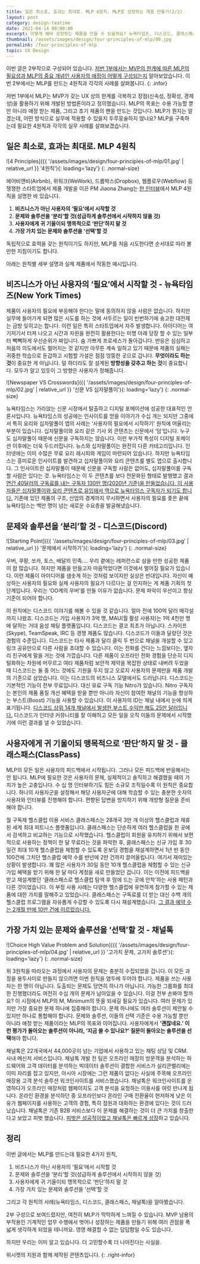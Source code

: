 ```yaml
---
title: 일은 최소로, 효과는 최대로. MLP 4원칙. MLP로 성장하는 제품 만들기(2/2)
layout: post
category: design-teatime
date: 2021-04-14 00:00:00
excerpt: 어떻게 해야 성장하는 제품을 만들 수 있을까요? 뉴욕타임즈, 디스코드, 클래스패스, 채널톡의 사례를 통해 MLP 4원칙에 대해 알아봅니다.
thumbnail: /assets/images/design/four-principles-of-mlp/00.jpg
permalink: /four-principles-of-mlp
topic: UX Design
---
```


이번 글은 2부작으로 구성되어 있습니다. <a title='MVP는 방향이 아닌 속도다. MLP로 성장하는 제품 만들기(1/2)' href='/mlp-for-growing-product' target='_blank'>저번 1부에서는 MVP의 한계에 따른 MLP의 필요성과 MLP의 중요 개념인 사용자의 애정이 어떻게 구성되는지</a> 알아보았습니다. 이번 2부에서는 MLP를 만드는 4원칙과 각각의 사례를 살펴봅니다.
{: .infor}

저번 1부에서 MLP는 MVP가 갖는 UX 상의 한계를 극복하고 장점(신속성, 정확성, 경제성)을 활용하기 위해 개발된 방법론이라고 정의했습니다. MLP의 목표는 수용 가능할 뿐만 아니라 애정 받는 제품, 그리고 초기 제품의 팬을 만드는 것입니다. MLP가 뭔지는 알겠는데, 어떤 방식으로 실무에 적용할 수 있을지 두루뭉술하지 않나요? MLP을 구축하는데 필요한 4원칙과 각각의 실무 사례를 살펴보겠습니다.

## 일은 최소로, 효과는 최대로. MLP 4원칙

![4 Principles]({{ '/assets/images/design/four-principles-of-mlp/01.jpg' | relative_url }} '4원칙'){: loading='lazy'}
{: .normal-size}

에어비앤비(Airbnb), 위워크(WeWork), 드롭박스(Dropbox), 웹플로우(Webflow) 등 쟁쟁한 스타트업에서 제품 개발을 이끈 PM Jiaona Zhang는 <a title='First Round Review - Don’t Serve Burnt Pizza (And Other Lessons in Building Minimum Lovable Products)' href='https://review.firstround.com/dont-serve-burnt-pizza-and-other-lessons-in-building-minimum-lovable-products' target='_blank'>한 인터뷰</a>에서 MLP 4원칙을 설명한 바 있습니다.

1. **비즈니스가 아닌 사용자의 ‘필요’에서 시작할 것**
2. **문제와 솔루션을 ‘분리’할 것(성급하게 솔루션에서 시작하지 않을 것)**
3. **사용자에게 귀 기울이되 맹목적으로 ‘판단’하지 말 것**
4. **가장 가치 있는 문제와 솔루션을 ‘선택’할 것**

독립적으로 효력을 갖는 원칙이기도 하지만, MLP를 처음 시도한다면 순서대로 따라 볼만한 지침이기도 합니다.

아래는 원칙별 세부 설명과 실제 제품에서 작동한 예시입니다.

## 비즈니스가 아닌 사용자의 ‘필요’에서 시작할 것 - 뉴욕타임즈(New York Times)

제품이 사용자의 필요에 부응해야 한다는 말에 동의하지 않을 사람은 없습니다. 하지만 실무에 들어가게 되면 많은 시도를 하는 것에 서두르는 일이 빈번하기에 숭고한 대전제는 금방 잊히고는 합니다. 이런 일은 특히 스타트업에서 자주 발생합니다. 아이디어는 여기저기서 터져 나오고 시간과 자원을 완전히 활용한다는 미명 아래 당장 할 수 있는 일부터 빽빽하게 우선순위가 짜입니다. 숨 가쁘게 프로세스가 돌아갑니다. 반응은 심심하고 처음의 의도에서도 멀어지는 것 같지만 아무튼 계속 일하고 있기 때문에 제품의 실패는 귀중한 학습으로 둔갑하고 시험할 가설은 점점 엉뚱한 곳으로 갑니다. **무엇이라도 하는 것**이 중요한 게 아닙니다. 덜 하더라도 잘 설계된 **방향성을 갖추고 하는 것**이 중요합니다. 모두가 알고 있듯이 그 방향은 사용자가 정해줍니다.

![Newspaper VS Crosswords]({{ '/assets/images/design/four-principles-of-mlp/02.jpg' | relative_url }} '신문 VS 십자말풀이'){: loading='lazy'}
{: .normal-size}

뉴욕타임스는 가라앉는 신문 시장에서 탈출하고 디지털 포메이션에 성공한 대표적인 언론사입니다. 뉴욕타임스의 성공에는 인사이트를 얻을 이야기가 수십 개는 되지만 그중에서 특히 요리와 십자말풀이 앱의 사례는 ‘사용자의 필요에서 시작하기’ 원칙에 어울리는 부분이 있습니다. 십자말풀이와 요리 같은 기사 외 콘텐츠는 신문에서 ‘덤’입니다. 누구도 십자말풀이 때문에 신문을 구독하지는 않습니다. 이런 부가적 특성이 디지털 포메이션 이후에는 더욱 두드러집니다. 뉴스와 십자말풀이는 완전히 다른 카테고리입니다. 인터넷에는 이미 수많은 무료 요리 레시피와 게임이 마련되어 있습니다. 하지만 뉴욕타임스는 흥미로운 인사이트를 발견하고 십자말풀이와 요리 콘텐츠를 별도 앱으로 출시합니다. 그 인사이트란 십자말풀이 때문에 신문을 구독할 사람은 없어도, 십자말풀이를 구독할 사람은 있다는 것. 뉴욕타임스는 이 두 콘텐츠를 보다 전문화된 형태로 발행했고 결과 <a title='Mine Safety Disclosures, 2020 - The (Not Failing) New York Times' href='https://minesafetydisclosures.com/blog/newyorktimes' target='_blank'>연간 40달러의 구독료를 내는 구독자 130만 명(2020년 기준)을 만들었습니다. 이 사용자들은 십자말풀이와 요리 콘텐츠로 유입돼서 역으로 뉴욕타임스 구독자가 되기도 합니다.</a> 기존에 있던 제품의 구조, 산업의 경계까지 무시하면서 사용자의 필요를 좇은 끝에 뉴욕타임스는 백만 명이 넘는 새로운 수요층을 발굴해냈습니다.

## 문제와 솔루션을 ‘분리’할 것 - 디스코드(Discord)

![Starting Point]({{ '/assets/images/design/four-principles-of-mlp/03.jpg' | relative_url }} '문제에서 시작하기'){: loading='lazy'}
{: .normal-size}

우버, 쿠팡, 쏘카, 토스, 배달의 민족…. 우리 곁에는 레퍼런스로 삼을 만한 성공한 제품이 참 많습니다. 하지만 제품을 만들고자 마음먹었다면 이것에서 멀어질 필요가 있습니다. 이런 제품이 아이디어를 샘솟게 하는 것처럼 보이지만 실상은 반대입니다. 자신이 예상하는 사용자의 필요와 실제 사용자의 필요가 다르다는 걸 인지하는 게 제품 기획의 첫 단계입니다. 우리는 ‘OO계의 우버’를 만들 이유가 없습니다. 문제 파악이 우선이고 항상 기준이 되어야 합니다.

이 원칙에는 디스코드 이야기를 해볼 수 있을 것 같습니다. 얼마 전에 100억 달러 매각설까지 나왔죠. 디스코드는 가입 사용자가 3억 명, MAU(월 활성 사용자)는 1억 4천만 명에 달하는 거대 음성 채팅 플랫폼입니다. 디스코드는 결코 최초가 아닙니다. 스카이프(Skype), TeamSpeak, IRC 등 경쟁 제품도 많습니다. 디스코드가 이들과 달랐던 것은 경험의 수준입니다. 디스코드는 타사 제품과 달리 클릭 두 번으로 채널을 개설할 수 있고 링크 공유만으로 다른 사람을 초대할 수 있습니다. 이는 전화를 건다는 느낌보다는, 옆자리 친구에게 말을 거는 것에 가깝습니다. 다른 제품이 오프라인 전화 경험을 단순히 디지털화하는 차원에 머무르고 여타 제품처럼 보안적 제약을 복잡한 상태로 내버려 두었을 때 디스코드는 둘 중 어느 것에도 기원을 두지 않고 오로지 사용자의 문제만을 제품 개발의 기준으로 삼았습니다. 이는 디스코드의 비즈니스 모델에서도 드러납니다. 디스코드는 기본적인 기능이 전부 무료입니다. 대신 유료 구독 기능 Nitro가 있습니다. Nitro 구독자는 본인의 제품 품질 개선 혜택을 받을 뿐만 아니라 자신이 참여한 채널의 기능을 향상하는 부스트(Boost) 기능을 사용할 수 있습니다. 이 사용자의 ID는 채널 내에서 눈에 띄게 표기됩니다. <a title='Ian Vanagas, 2020 - How Discord Won' href='https://ianvanagas.com/2020/10/19/how-discord-won/' target='_blank'>디스코드 상위 14개 채널에서 발생한 부스트 수익만 해도 25만 달러입니다.</a> 디스코드가 인터넷 커뮤니티를 잘 이해하고 모든 일을 오직 이들의 문제에서 시작했기에 이런 결과를 낼 수 있었습니다.

## 사용자에게 귀 기울이되 맹목적으로 ‘판단’하지 말 것 - 클래스패스(ClassPass)

MLP의 모든 일은 사용자의 피드백에서 시작됩니다. 그러나 모든 피드백에 반응해서는 안 됩니다. MLP에 필요한 것은 사용자의 문제, 실제적이고 솔직하고 해결했을 때의 가치가 높은 고충입니다. 수 십 명 인터뷰하기도 힘든 소규모 조직일수록 이 원칙은 중요합니다. 하나의 사용자군을 설정해서 해당 사용자군에 대해 학습할 수 있는 충분한 숫자의 사용자와 인터뷰를 진행해야 합니다. 편향된 답변을 방지하기 위해 개방형 질문을 준비해야 합니다.

월 구독제 헬스클럽 이용 서비스 클래스패스는 28개국 3만 개 이상의 헬스클럽과 제휴된 세계 최대 피트니스 플랫폼입니다. 클래스패스는 단순하게 여러 헬스클럽을 한 곳에서 검색하고 비교하는 기능으로 시작했습니다. 헬스클럽이 회원을 유치하기 위해서 보편적으로 사용하는 정책이 한 달 무료라는 것을 파악한 후, 클래스패스는 신규 가입 후 30일간 최대 10개 헬스클럽을 체험할 수 있도록 온보딩 경험을 재설계하면서 1년 반 동안 100건에 그치던 헬스클럽 예약 수를 반년에 2만 건까지 끌어올립니다. 여기서 재미있는 상황이 발생합니다. 꽤 많은 사용자가 30일 동안 10개 헬스클럽을 체험할 수 있는 신규 가입 혜택을 받기 위해 한 달 마다 계정을 새로 만들었던 겁니다. 이는 이전에 피드백을 받고 재설계했던 ‘클래스패스로 헬스클럽 탐색 후 맘에 드는 곳에 안착’하는 사용 패턴과 다른 것이었습니다. 이 부정 사용 사례는 다양한 헬스클럽에 유연하게 참가할 수 있는 제품에 대한 가치를 말해주고 있었습니다. 클래스패스는 구독료를 더 받는 대신 수백 개의 헬스클럽 프로그램을 자유롭게 수강할 수 있도록 다시 재설계했습니다. <a title='First 1000, 2021 - Classpass' href='https://first1000.substack.com/p/classpass' target='_blank'>그 결과 예약 수는 2개월 만에 10만 건에 이르렀습니다.</a>

## 가장 가치 있는 문제와 솔루션을 ‘선택’할 것 - 채널톡

![Choice High Value Problem and Solution]({{ '/assets/images/design/four-principles-of-mlp/04.jpg' | relative_url }} '고가치 문제, 고가치 솔루션'){: loading='lazy'}
{: .normal-size}

위 3원칙을 따라오는 과정에서 사용자의 문제는 충분히 수집되었을 겁니다. 이 모든 과정을 용두사미로 만들지 않으려면 이번 원칙을 염두에 두어야 합니다. 제품을 쓰는 사용자는 한 명이 아닙니다. 도출되는 문제도 당연히 하나가 아닙니다. 가능한 그룹화를 최대한 진행했더라도 여전히 수십 개의 문제가 남아있을 수 있습니다. 이걸 전부 손봐야 할까요? 이 시점에서 MLP의 M, Minimum의 뜻을 되새길 필요가 있습니다. 여러 문제가 있지만 가장 중요한 문제 하나에 집중해야 합니다. 문제 하나에도 여러 솔루션이 제안될 수 있지만 하나로 통합해야 합니다. 문제와 솔루션, 이들의 선택 기준은 수용 가능할 뿐만 아니라 애정 받는 제품이라는 MLP의 목표와 이어집니다. 사용자에게서 **‘괜찮네요.’ 이런 평가가 돌아오는 솔루션이 아니라, ‘지금 쓸 수 있나요?’ 질문이 돌아오는 솔루션을 선택**해야 합니다.

채널톡은 22개국에서 44,000곳이 넘는 기업에서 사용하고 있는 채팅 상담 및 CRM. 사내 메신저 서비스입니다. 채널톡 개발 전 팀은 오프라인 매장의 방문객을 분석하는 하드웨어와 고객 데이터를 분석하는 빅데이터 솔루션이 결합한 서비스가 실리콘밸리에는 이미 자리를 잡고 있지만, 아시아 시장에는 그런 제품이 없다는 사실에 주목해 오프라인 매장용 고객 분석 솔루션 워크인사이트를 서비스했습니다. 채널톡은 워크인사이트를 운영하다가 오프라인 매장처럼 웹페이지도 고객 분석을 요청하는 이용사를 여럿 만나게 됩니다. 온라인 환경을 분석하던 중 오프라인보다 온라인 구매 전환율이 현저하게 낮은 이유가 웹페이지를 사용하는 고객의 경험, 특히 점원과 대화하는 환경에 있다는 것이 드러났습니다. 채널톡은 기존 B2B 서비스보다 이 문제를 해결하는 것이 더 큰 가치를 창출한다고 보았고 피벗 했습니다. <a title='채널톡, 2020 - 방향 전환의 기술 ‘피벗’, 채널톡이 탄생하기까지' href='https://channel.io/ko/blog/josh_bj_interview' target='_blank'>피벗은 성공적이었고 채널톡은 빠르게 성장</a>하고 있습니다.

## 정리

이번 글에서는 MLP를 만드는데 필요한 4가지 원칙,

1. 비즈니스가 아닌 사용자의 ‘필요’에서 시작할 것
2. 문제와 솔루션을 ‘분리’할 것(성급하게 솔루션에서 시작하지 않을 것)
3. 사용자에게 귀 기울이되 맹목적으로 ‘판단’하지 말 것
4. 가장 가치 있는 문제와 솔루션을 ‘선택’할 것

그리고 각 원칙의 사례(뉴욕타임스, 디스코드, 클래스패스, 채널톡)을 알아봤습니다.

2부 구성으로 보여드렸지만, 여전히 MLP가 막막하게 느껴질 수 있습니다. MVP 남용의 부작용인 기계적인 업무 수행에서 벗어나 성장하는 제품을 만들기 위해 여러 관점을 폭넓게 생각하게 되었을 테니까요. 영영 해결할 수 없는 답답함일 수도 있습니다.

하지만 우리는 이미 알고 있습니다. 더 고민할수록 더 나아진다는 사실을.

위시켓의 지원과 함께 제작된 콘텐츠입니다.
{: .right-infor}
